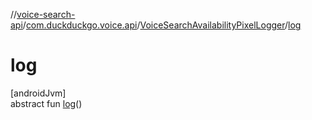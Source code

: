 //[voice-search-api](../../../index.md)/[com.duckduckgo.voice.api](../index.md)/[VoiceSearchAvailabilityPixelLogger](index.md)/[log](log.md)

# log

[androidJvm]\
abstract fun [log](log.md)()
